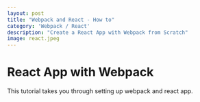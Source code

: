```yaml
---
layout: post
title: "Webpack and React - How to"
category: 'Webpack / React'
description: "Create a React App with Webpack from Scratch"
image: react.jpeg
---
```


# React App with Webpack

This tutorial takes you through setting up webpack and react app.